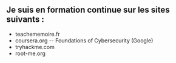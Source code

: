 ## Je suis en formation continue sur les sites suivants :

- teachememoire.fr  
- coursera.org  -- Foundations of Cybersecurity (Google)  
- tryhackme.com  
- root-me.org

